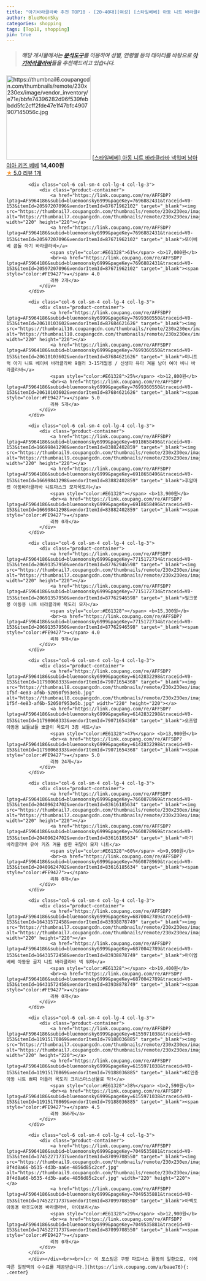 ```yaml
---
title: "아기바라클라바 추천 TOP10 - [20~40대][여성] [스타일베베] 아동 니트 바라클라바 넥워머 남아 여아 키즈 베베"
author: BlueMoonSky
categories: shopping
tags: [Top10, shopping]
pin: true
---
```


> ##### 해당 게시물에서는 [**분석도구**](https://itemscout.io/)를 이용하여 **성별**, **연령별** 등의 데이터를 바탕으로 [**아기바라클라바**](https://link.coupang.com/a/baae76)들을 추천해드리고 있습니다.
<div class="container"><div class="row">
            <div class="col-6 col-sm-4 col-lg-4 col-lg-3">
                <div class="product-container">
                    <a href="https://link.coupang.com/re/AFFSDP?lptag=AF5964186&subid=bluemoonsky6999&pageKey=7688570701&traceid=V0-153&itemId=20554931593&vendorItemId=87630942349" target="_blank"><img src="https://thumbnail6.coupangcdn.com/thumbnails/remote/230x230ex/image/vendor_inventory/e71e/bbfe74396282d96f539febbdd5fc2cff2fde47e1f47bfc4907907145056c.jpg" alt="https://thumbnail6.coupangcdn.com/thumbnails/remote/230x230ex/image/vendor_inventory/e71e/bbfe74396282d96f539febbdd5fc2cff2fde47e1f47bfc4907907145056c.jpg" width="220" height="220"></a>
                    <a href="https://link.coupang.com/re/AFFSDP?lptag=AF5964186&subid=bluemoonsky6999&pageKey=7688570701&traceid=V0-153&itemId=20554931593&vendorItemId=87630942349" target="_blank">[스타일베베] 아동 니트 바라클라바 넥워머 남아 여아 키즈 베베</a>
                    <span style="color:#E61328"></span> <b>14,400원</b>
                    <br><a href="https://link.coupang.com/re/AFFSDP?lptag=AF5964186&subid=bluemoonsky6999&pageKey=7688570701&traceid=V0-153&itemId=20554931593&vendorItemId=87630942349" target="_blank"><span style="color:#FE9427">★</span> 5.0
                    리뷰 1개</a>
                </div>
            </div>
            
            <div class="col-6 col-sm-4 col-lg-4 col-lg-3">
                <div class="product-container">
                    <a href="https://link.coupang.com/re/AFFSDP?lptag=AF5964186&subid=bluemoonsky6999&pageKey=7696882431&traceid=V0-153&itemId=20597207096&vendorItemId=87671962102" target="_blank"><img src="https://thumbnail7.coupangcdn.com/thumbnails/remote/230x230ex/image/vendor_inventory/4bfa/9aaedb5e4fd0ca1ab0bde0c6e429327083e107e4a0c005cbd00af6ca3179.jpg" alt="https://thumbnail7.coupangcdn.com/thumbnails/remote/230x230ex/image/vendor_inventory/4bfa/9aaedb5e4fd0ca1ab0bde0c6e429327083e107e4a0c005cbd00af6ca3179.jpg" width="220" height="220"></a>
                    <a href="https://link.coupang.com/re/AFFSDP?lptag=AF5964186&subid=bluemoonsky6999&pageKey=7696882431&traceid=V0-153&itemId=20597207096&vendorItemId=87671962102" target="_blank">또이베베 곰돌 아기 바라클라바</a>
                    <span style="color:#E61328">61%</span> <b>17,000원</b>
                    <br><a href="https://link.coupang.com/re/AFFSDP?lptag=AF5964186&subid=bluemoonsky6999&pageKey=7696882431&traceid=V0-153&itemId=20597207096&vendorItemId=87671962102" target="_blank"><span style="color:#FE9427">★</span> 4.0
                    리뷰 2개</a>
                </div>
            </div>
            
            <div class="col-6 col-sm-4 col-lg-4 col-lg-3">
                <div class="product-container">
                    <a href="https://link.coupang.com/re/AFFSDP?lptag=AF5964186&subid=bluemoonsky6999&pageKey=7699360550&traceid=V0-153&itemId=20610103602&vendorItemId=87684621626" target="_blank"><img src="https://thumbnail10.coupangcdn.com/thumbnails/remote/230x230ex/image/vendor_inventory/739f/0dff149ee561c2fc1eac7f9153df9a46a948022f55a12249d326f580cb3c.jpg" alt="https://thumbnail10.coupangcdn.com/thumbnails/remote/230x230ex/image/vendor_inventory/739f/0dff149ee561c2fc1eac7f9153df9a46a948022f55a12249d326f580cb3c.jpg" width="220" height="220"></a>
                    <a href="https://link.coupang.com/re/AFFSDP?lptag=AF5964186&subid=bluemoonsky6999&pageKey=7699360550&traceid=V0-153&itemId=20610103602&vendorItemId=87684621626" target="_blank">미니트럭 아기 니트 베이비 바라클라바 9컬러 3-15개월용 / 신생아 유아 겨울 남아 여아 비니 바라클라바</a>
                    <span style="color:#E61328">25%</span> <b>12,800원</b>
                    <br><a href="https://link.coupang.com/re/AFFSDP?lptag=AF5964186&subid=bluemoonsky6999&pageKey=7699360550&traceid=V0-153&itemId=20610103602&vendorItemId=87684621626" target="_blank"><span style="color:#FE9427">★</span> 5.0
                    리뷰 5개</a>
                </div>
            </div>
            
            <div class="col-6 col-sm-4 col-lg-4 col-lg-3">
                <div class="product-container">
                    <a href="https://link.coupang.com/re/AFFSDP?lptag=AF5964186&subid=bluemoonsky6999&pageKey=6918658496&traceid=V0-153&itemId=16699841298&vendorItemId=83882402859" target="_blank"><img src="https://thumbnail9.coupangcdn.com/thumbnails/remote/230x230ex/image/vendor_inventory/bfce/8d7777933561092bc0b6e95cade600d5059c371514a220f4fe8ce2610673.jpg" alt="https://thumbnail9.coupangcdn.com/thumbnails/remote/230x230ex/image/vendor_inventory/bfce/8d7777933561092bc0b6e95cade600d5059c371514a220f4fe8ce2610673.jpg" width="220" height="220"></a>
                    <a href="https://link.coupang.com/re/AFFSDP?lptag=AF5964186&subid=bluemoonsky6999&pageKey=6918658496&traceid=V0-153&itemId=16699841298&vendorItemId=83882402859" target="_blank">후암마켓 아동바라클라바 니트마스크 모자목도리</a>
                    <span style="color:#E61328"></span> <b>13,900원</b>
                    <br><a href="https://link.coupang.com/re/AFFSDP?lptag=AF5964186&subid=bluemoonsky6999&pageKey=6918658496&traceid=V0-153&itemId=16699841298&vendorItemId=83882402859" target="_blank"><span style="color:#FE9427">★</span> 
                    리뷰 0개</a>
                </div>
            </div>
            
            <div class="col-6 col-sm-4 col-lg-4 col-lg-3">
                <div class="product-container">
                    <a href="https://link.coupang.com/re/AFFSDP?lptag=AF5964186&subid=bluemoonsky6999&pageKey=7715172734&traceid=V0-153&itemId=20691357950&vendorItemId=87762946598" target="_blank"><img src="https://thumbnail7.coupangcdn.com/thumbnails/remote/230x230ex/image/vendor_inventory/3e21/437d0501506accba80e0c0f2d5a8c8d3f615c327a7070dcedba32d2f945a.jpg" alt="https://thumbnail7.coupangcdn.com/thumbnails/remote/230x230ex/image/vendor_inventory/3e21/437d0501506accba80e0c0f2d5a8c8d3f615c327a7070dcedba32d2f945a.jpg" width="220" height="220"></a>
                    <a href="https://link.coupang.com/re/AFFSDP?lptag=AF5964186&subid=bluemoonsky6999&pageKey=7715172734&traceid=V0-153&itemId=20691357950&vendorItemId=87762946598" target="_blank">밀크봉봉 아동용 니트 바라클라바 목도리 모자</a>
                    <span style="color:#E61328"></span> <b>15,300원</b>
                    <br><a href="https://link.coupang.com/re/AFFSDP?lptag=AF5964186&subid=bluemoonsky6999&pageKey=7715172734&traceid=V0-153&itemId=20691357950&vendorItemId=87762946598" target="_blank"><span style="color:#FE9427">★</span> 4.0
                    리뷰 9개</a>
                </div>
            </div>
            
            <div class="col-6 col-sm-4 col-lg-4 col-lg-3">
                <div class="product-container">
                    <a href="https://link.coupang.com/re/AFFSDP?lptag=AF5964186&subid=bluemoonsky6999&pageKey=6142832298&traceid=V0-153&itemId=11798068333&vendorItemId=79071654368" target="_blank"><img src="https://thumbnail8.coupangcdn.com/thumbnails/remote/230x230ex/image/retail/images/2021/10/25/11/1/73c93a29-1f5f-4e83-af6b-52050f953e5b.jpg" alt="https://thumbnail8.coupangcdn.com/thumbnails/remote/230x230ex/image/retail/images/2021/10/25/11/1/73c93a29-1f5f-4e83-af6b-52050f953e5b.jpg" width="220" height="220"></a>
                    <a href="https://link.coupang.com/re/AFFSDP?lptag=AF5964186&subid=bluemoonsky6999&pageKey=6142832298&traceid=V0-153&itemId=11798068333&vendorItemId=79071654368" target="_blank">오즈맘 아동용 보들보들 뽀글이 목도리 3종 세트</a>
                    <span style="color:#E61328">47%</span> <b>13,900원</b>
                    <br><a href="https://link.coupang.com/re/AFFSDP?lptag=AF5964186&subid=bluemoonsky6999&pageKey=6142832298&traceid=V0-153&itemId=11798068333&vendorItemId=79071654368" target="_blank"><span style="color:#FE9427">★</span> 5.0
                    리뷰 24개</a>
                </div>
            </div>
            
            <div class="col-6 col-sm-4 col-lg-4 col-lg-3">
                <div class="product-container">
                    <a href="https://link.coupang.com/re/AFFSDP?lptag=AF5964186&subid=bluemoonsky6999&pageKey=7660878969&traceid=V0-153&itemId=20409624702&vendorItemId=83616185634" target="_blank"><img src="https://thumbnail7.coupangcdn.com/thumbnails/remote/230x230ex/image/vendor_inventory/70d0/790d24861efb922d19608c2ef0a2b6a8b08d7f806557af865a0a1814f512.jpg" alt="https://thumbnail7.coupangcdn.com/thumbnails/remote/230x230ex/image/vendor_inventory/70d0/790d24861efb922d19608c2ef0a2b6a8b08d7f806557af865a0a1814f512.jpg" width="220" height="220"></a>
                    <a href="https://link.coupang.com/re/AFFSDP?lptag=AF5964186&subid=bluemoonsky6999&pageKey=7660878969&traceid=V0-153&itemId=20409624702&vendorItemId=83616185634" target="_blank">아기 바라클라바 유아 키즈 겨울 방한 귀달이 모자 니트</a>
                    <span style="color:#E61328">60%</span> <b>9,990원</b>
                    <br><a href="https://link.coupang.com/re/AFFSDP?lptag=AF5964186&subid=bluemoonsky6999&pageKey=7660878969&traceid=V0-153&itemId=20409624702&vendorItemId=83616185634" target="_blank"><span style="color:#FE9427">★</span> 
                    리뷰 0개</a>
                </div>
            </div>
            
            <div class="col-6 col-sm-4 col-lg-4 col-lg-3">
                <div class="product-container">
                    <a href="https://link.coupang.com/re/AFFSDP?lptag=AF5964186&subid=bluemoonsky6999&pageKey=6870042789&traceid=V0-153&itemId=16431572458&vendorItemId=83938878749" target="_blank"><img src="https://thumbnail7.coupangcdn.com/thumbnails/remote/230x230ex/image/vendor_inventory/0664/f8c4356c9d6c6fa03123e74b133f0b322907bbe7ec291e2ec009c967da32.JPG" alt="https://thumbnail7.coupangcdn.com/thumbnails/remote/230x230ex/image/vendor_inventory/0664/f8c4356c9d6c6fa03123e74b133f0b322907bbe7ec291e2ec009c967da32.JPG" width="220" height="220"></a>
                    <a href="https://link.coupang.com/re/AFFSDP?lptag=AF5964186&subid=bluemoonsky6999&pageKey=6870042789&traceid=V0-153&itemId=16431572458&vendorItemId=83938878749" target="_blank">아이엠베베 아동용 골지 니트 바라클라바 넥 워머</a>
                    <span style="color:#E61328"></span> <b>19,400원</b>
                    <br><a href="https://link.coupang.com/re/AFFSDP?lptag=AF5964186&subid=bluemoonsky6999&pageKey=6870042789&traceid=V0-153&itemId=16431572458&vendorItemId=83938878749" target="_blank"><span style="color:#FE9427">★</span> 
                    리뷰 0개</a>
                </div>
            </div>
            
            <div class="col-6 col-sm-4 col-lg-4 col-lg-3">
                <div class="product-container">
                    <a href="https://link.coupang.com/re/AFFSDP?lptag=AF5964186&subid=bluemoonsky6999&pageKey=6155971038&traceid=V0-153&itemId=11915170869&vendorItemId=79188036885" target="_blank"><img src="https://thumbnail7.coupangcdn.com/thumbnails/remote/230x230ex/image/vendor_inventory/612a/72ee764a77e12f8c4efa115657679fa1e9d3f174d5b297a815cd311f5e0e.jpg" alt="https://thumbnail7.coupangcdn.com/thumbnails/remote/230x230ex/image/vendor_inventory/612a/72ee764a77e12f8c4efa115657679fa1e9d3f174d5b297a815cd311f5e0e.jpg" width="220" height="220"></a>
                    <a href="https://link.coupang.com/re/AFFSDP?lptag=AF5964186&subid=bluemoonsky6999&pageKey=6155971038&traceid=V0-153&itemId=11915170869&vendorItemId=79188036885" target="_blank">KC인증 아동 니트 쁘띠 머플러 목도리 크리스마스선물로 딱!</a>
                    <span style="color:#E61328">38%</span> <b>2,590원</b>
                    <br><a href="https://link.coupang.com/re/AFFSDP?lptag=AF5964186&subid=bluemoonsky6999&pageKey=6155971038&traceid=V0-153&itemId=11915170869&vendorItemId=79188036885" target="_blank"><span style="color:#FE9427">★</span> 4.5
                    리뷰 366개</a>
                </div>
            </div>
            
            <div class="col-6 col-sm-4 col-lg-4 col-lg-3">
                <div class="product-container">
                    <a href="https://link.coupang.com/re/AFFSDP?lptag=AF5964186&subid=bluemoonsky6999&pageKey=7049535881&traceid=V0-153&itemId=17452271737&vendorItemId=87099708550" target="_blank"><img src="https://thumbnail9.coupangcdn.com/thumbnails/remote/230x230ex/image/retail/images/5913182977427455-8f4d8a66-b535-4d3b-aa6e-4856d85c2cef.jpg" alt="https://thumbnail9.coupangcdn.com/thumbnails/remote/230x230ex/image/retail/images/5913182977427455-8f4d8a66-b535-4d3b-aa6e-4856d85c2cef.jpg" width="220" height="220"></a>
                    <a href="https://link.coupang.com/re/AFFSDP?lptag=AF5964186&subid=bluemoonsky6999&pageKey=7049535881&traceid=V0-153&itemId=17452271737&vendorItemId=87099708550" target="_blank">아펙토 아동용 아웃도어용 바라클라바, 아이보리</a>
                    <span style="color:#E61328">29%</span> <b>12,900원</b>
                    <br><a href="https://link.coupang.com/re/AFFSDP?lptag=AF5964186&subid=bluemoonsky6999&pageKey=7049535881&traceid=V0-153&itemId=17452271737&vendorItemId=87099708550" target="_blank"><span style="color:#FE9427">★</span> 
                    리뷰 0개</a>
                </div>
            </div>
            </div></div><br><br>[👉 이 포스팅은 쿠팡 파트너스 활동의 일환으로, 이에 따른 일정액의 수수료를 제공받습니다.](https://link.coupang.com/a/baae76){: .center}